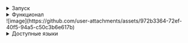 <details><summary>Запуск</summary>
Для того, чтобы запустить необходимо проделать следующие шаги на Windows, установите [Git Bash](https://git-scm.com/)

1. Склонируйте репозиторий

```shell
git clone git@github.com:maksim25y/TranslateTask.git
```

2. Скачайте и установите Docker

Скачать и найти инструкцию по установке вы можете на официальном сайте [Docker](https://www.docker.com)

3. Запустите сайт в Docker

Для этого запустите Docker, откройте терминал и перейдите в папку репозитория

```shell
cd TranslateTask
```
Далее введите команду

```shell
docker-compose up --build
```
Готово! Сервер запущен.
Чтобы зайти на сайт перейдите по ссылке: 127.0.0.1:8080

Чтобы остановить работу контейнеров, в терминале, откуда вы запускали docker-compose нажмите Ctrl+C (Control + C для Mac)
</details>

</details>
<details><summary>Функционал</summary>
На главной странице расположена форма. В неё пользователь должен ввести следующие значения:
1) Текст для перевода
2) Исходный язык
3) Целевой язык 
![image](https://github.com/user-attachments/assets/508e76a6-7363-488c-a941-23dc7ebc5df0)
После ввода необходимо нажать на кнопку "Перевод".
Если данные введены корректно, то будет осуществлён перевод. Переведённый текст будет отображен под кнопкой.
![image](https://github.com/user-attachments/assets/f086aa95-690c-4e9b-a6ac-8284259444a7)
Если данные введены некорректно или произошла ошибка, то будет выведено сообщение об ошибке.  
![image](https://github.com/user-attachments/assets/20800c95-52d4-4765-b099-033de6c16418)
![image](https://github.com/user-attachments/assets/832b5753-841d-4883-9cae-ecfffbca23d1)
</details>
![image](https://github.com/user-attachments/assets/972b3364-72ef-40f5-94a5-c50c3b6e617b)

<details><summary>Доступные языки</summary>
en - English
af - Afrikaans
sq - Albanian
am - Amharic
ar - Arabic
hy - Armenian
as - Assamese
ay - Aymara
az - Azerbaijani
bm - Bambara
eu - Basque
be - Belarusian
bn - Bengali
bho - Bhojpuri
bs - Bosnian
bg - Bulgarian
ca - Catalan
ceb - Cebuano
zh - Chinese (Simplified)
zh-CN - Chinese (Simplified)
zh-TW - Chinese (Traditional)
co - Corsican
hr - Croatian
cs - Czech
da - Danish
dv - Dhivehi
doi - Dogri
nl - Dutch
eo - Esperanto
et - Estonian
ee - Ewe
fil - Filipino (Tagalog)
fi - Finnish
fr - French
fy - Frisian
gl - Galician
ka - Georgian
de - German
el - Greek
gn - Guarani
gu - Gujarati
ht - Haitian Creole
ha - Hausa
haw - Hawaiian
he - Hebrew
iw - Hebrew
hi - Hindi
hmn - Hmong
hu - Hungarian
is - Icelandic
ig - Igbo
ilo - Ilocano
id - Indonesian
ga - Irish
it - Italian
ja - Japanese
jv - Javanese
jw - Javanese
kn - Kannada
kk - Kazakh
km - Khmer
rw - Kinyarwanda
gom - Konkani
ko - Korean
kri - Krio
ku - Kurdish
ckb - Kurdish (Sorani)
ky - Kyrgyz
lo - Lao
la - Latin
lv - Latvian
ln - Lingala
lt - Lithuanian
lg - Luganda
lb - Luxembourgish
mk - Macedonian
mai - Maithili
mg - Malagasy
ms - Malay
ml - Malayalam
mt - Maltese
mi - Maori
mr - Marathi
mni-Mtei - Meiteilon (Manipuri)
lus - Mizo
mn - Mongolian
my - Myanmar (Burmese)
ne - Nepali
no - Norwegian
ny - Nyanja (Chichewa)
or - Odia (Oriya)
om - Oromo
ps - Pashto
fa - Persian
pl - Polish
pt - Portuguese (Portugal, Brazil)
pa - Punjabi
qu - Quechua
ro - Romanian
ru - Russian
sm - Samoan
sa - Sanskrit
gd - Scots Gaelic
nso - Sepedi
sr - Serbian
st - Sesotho
sn - Shona
sd - Sindhi
si - Sinhala (Sinhalese)
sk - Slovak
sl - Slovenian
so - Somali
es - Spanish
su - Sundanese
sw - Swahili
sv - Swedish
tl - Tagalog (Filipino)
tg - Tajik
ta - Tamil
tt - Tatar
te - Telugu
th - Thai
ti - Tigrinya
ts - Tsonga
tr - Turkish
tk - Turkmen
ak - Twi (Akan)
uk - Ukrainian
ur - Urdu
ug - Uyghur
uz - Uzbek
vi - Vietnamese
cy - Welsh
xh - Xhosa
yi - Yiddish
yo - Yoruba
zu - Zulu

</details>

